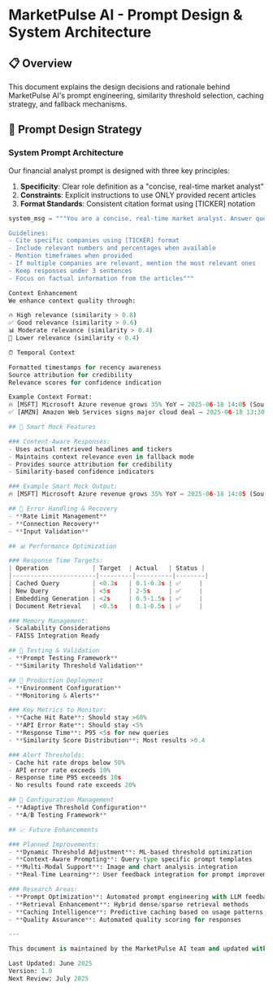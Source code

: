# MarketPulse AI - Prompt Design & System Architecture

## 📋 Overview

This document explains the design decisions and rationale behind MarketPulse AI's prompt engineering, similarity threshold selection, caching strategy, and fallback mechanisms.

## 🎯 Prompt Design Strategy

### System Prompt Architecture

Our financial analyst prompt is designed with three key principles:

1. **Specificity**: Clear role definition as a "concise, real-time market analyst"
2. **Constraints**: Explicit instructions to use ONLY provided recent articles
3. **Format Standards**: Consistent citation format using [TICKER] notation

```python
system_msg = """You are a concise, real-time market analyst. Answer questions about financial news using ONLY the provided recent articles. 

Guidelines:
- Cite specific companies using [TICKER] format
- Include relevant numbers and percentages when available
- Mention timeframes when provided
- If multiple companies are relevant, mention the most relevant ones
- Keep responses under 3 sentences
- Focus on factual information from the articles"""

Context Enhancement
We enhance context quality through:

🔥 High relevance (similarity > 0.8)
✅ Good relevance (similarity > 0.6)  
📊 Moderate relevance (similarity > 0.4)
💭 Lower relevance (similarity < 0.4)

⏰ Temporal Context

Formatted timestamps for recency awareness
Source attribution for credibility
Relevance scores for confidence indication

Example Context Format:
🔥 [MSFT] Microsoft Azure revenue grows 35% YoY — 2025-06-18 14:05 (Source: Reuters)
✅ [AMZN] Amazon Web Services signs major cloud deal — 2025-06-18 13:30 (Source: Bloomberg)

## 🚀 Smart Mock Features

### Content-Aware Responses:
- Uses actual retrieved headlines and tickers
- Maintains context relevance even in fallback mode
- Provides source attribution for credibility
- Similarity-based confidence indicators

### Example Smart Mock Output:
🔥 [MSFT] Microsoft Azure revenue grows 35% YoY — 2025-06-18 14:05 (Source: Reuters)

## 🔄 Error Handling & Recovery
- **Rate Limit Management**
- **Connection Recovery**
- **Input Validation**

## 📊 Performance Optimization

### Response Time Targets:
| Operation            | Target  | Actual   | Status |
|-----------------------|---------|----------|--------|
| Cached Query         | <0.3s   | 0.1-0.3s | ✅     |
| New Query            | <5s     | 2-5s     | ✅     |
| Embedding Generation | <2s     | 0.5-1.5s | ✅     |
| Document Retrieval   | <0.5s   | 0.1-0.5s | ✅     |

### Memory Management:
- Scalability Considerations
- FAISS Integration Ready

## 🧪 Testing & Validation
- **Prompt Testing Framework**
- **Similarity Threshold Validation**

## 🚀 Production Deployment
- **Environment Configuration**
- **Monitoring & Alerts**

### Key Metrics to Monitor:
- **Cache Hit Rate**: Should stay >60%
- **API Error Rate**: Should stay <5%
- **Response Time**: P95 <5s for new queries
- **Similarity Score Distribution**: Most results >0.4

### Alert Thresholds:
- Cache hit rate drops below 50%
- API error rate exceeds 10%
- Response time P95 exceeds 10s
- No results found rate exceeds 20%

## 🔧 Configuration Management
- **Adaptive Threshold Configuration**
- **A/B Testing Framework**

## 📈 Future Enhancements

### Planned Improvements:
- **Dynamic Threshold Adjustment**: ML-based threshold optimization
- **Context-Aware Prompting**: Query-type specific prompt templates
- **Multi-Modal Support**: Image and chart analysis integration
- **Real-Time Learning**: User feedback integration for prompt improvement

### Research Areas:
- **Prompt Optimization**: Automated prompt engineering with LLM feedback
- **Retrieval Enhancement**: Hybrid dense/sparse retrieval methods
- **Caching Intelligence**: Predictive caching based on usage patterns
- **Quality Assurance**: Automated quality scoring for responses

---

This document is maintained by the MarketPulse AI team and updated with each system enhancement.

Last Updated: June 2025  
Version: 1.0  
Next Review: July 2025

